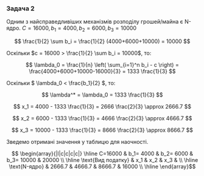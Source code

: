 ### Задача 2
Одним з найсправедливіших механізмів розподілу грошей/майна є N-ядро.
$C = 16000, b_1 = 4000, b_2 = 6000, b_3 = 10000$

$$ \frac{1}{2} \sum b_i = \frac{1}{2} (4000+6000+10000) = 10000 $$ 

Оскільки $c = 16000 > \frac{1}{2} \sum b_i = 10000$, то:

$$ \lambda_0 = \frac{1}{n} \left( \sum_{i=1}^n b_i - c \right) = \frac{4000+6000+10000-16000}{3} = 1333 \frac{1}{3}  $$

Оскільки $ \lambda_0 < \frac{b_1}{2} $, то:

$$ \lambda^* = \lambda_0 = 1333 \frac{1}{3} $$

$$ x_1 = 4000 - 1333 \frac{1}{3} = 2666 \frac{2}{3} \approx 2666.7 $$

$$ x_2 = 6000 - 1333 \frac{1}{3} = 4666 \frac{2}{3} \approx 4666.7 $$

$$ x_3 = 10000 - 1333 \frac{1}{3} = 8666 \frac{2}{3} \approx 8666.7 $$



Зведемо отримані значення у таблицю для наочності.

$$ \begin{array}{|l|c|c|c|c|} \hline
    C=16000                     & b_1= 4000 & b_2= 6000 & b_3= 10000 & 20000 \\ \hline
    \text{Вид податку}          & x_1       & x_2       & x_3        &       \\ \hline
    \text{N-ядро}               & 2666.7      & 4666.7      & 8666.7       & 16000 \\ \hline
\end{array}$$